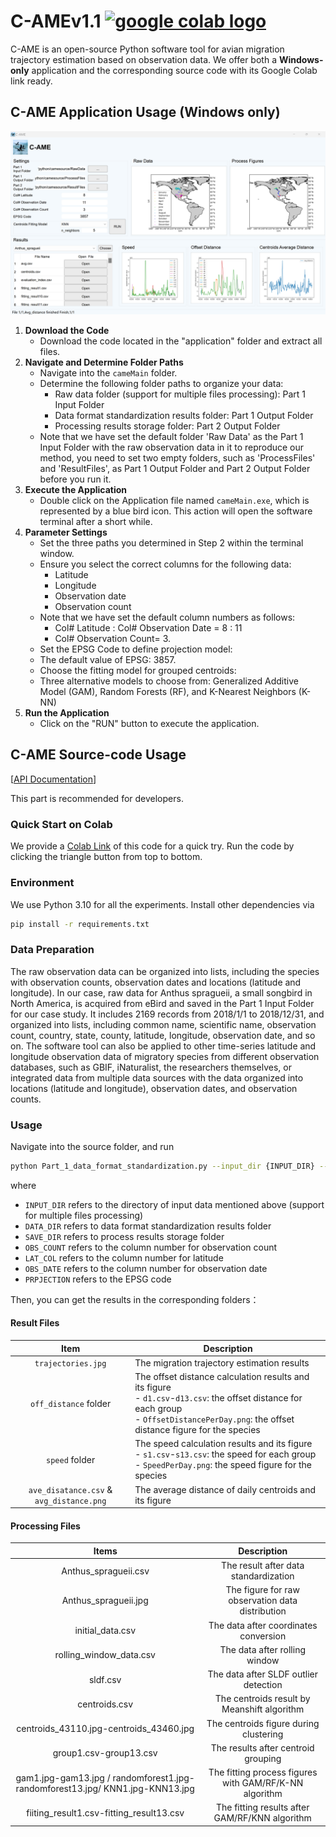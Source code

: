 # C-AMEv1.1 <a href="https://colab.research.google.com/drive/1kOmRemx4p2Wqa2JtFeZtZNlCNiVo8zEc?usp=sharing"><img src="https://colab.research.google.com/assets/colab-badge.svg" alt="google colab logo"></a>
C-AME is an open-source Python software tool for avian migration trajectory estimation based on observation data.
We offer both a **Windows-only** application and the corresponding source code with its Google Colab link ready.
## C-AME Application Usage (Windows only)
![came](./assets/came-win2.png)
1. **Download the Code**
   - Download the code located in the "application" folder and extract all files.
2. **Navigate and Determine Folder Paths**
   - Navigate into the `cameMain` folder.
   - Determine the following folder paths to organize your data:
     - Raw data folder (support for multiple files processing): Part 1 Input Folder
     - Data format standardization results folder: Part 1 Output Folder
     - Processing results storage folder: Part 2 Output Folder
   - Note that we have set the default folder 'Raw Data' as the Part 1 Input Folder with the raw observation data in it to reproduce our method, you need to set two empty folders, such as 'ProcessFiles' and 'ResultFiles', as Part 1 Output Folder and Part 2 Output Folder  before you run it. 
3. **Execute the Application**
   - Double click on the Application file named `cameMain.exe`, which is represented by a blue bird icon. This action will open the software terminal after a short while.
4. **Parameter Settings**
   - Set the three paths you determined in Step 2 within the terminal window.
   - Ensure you select the correct columns for the following data:
     - Latitude
     - Longitude
     - Observation date
     - Observation count
   - Note that we have set the default column numbers as follows:
     - Col# Latitude : Col# Observation Date = 8 : 11
     - Col# Observation Count= 3.
   -  Set the EPSG Code to define projection model:
     - The default value of EPSG: 3857.
   -  Choose the fitting model for grouped centroids:
     -  Three alternative models to choose from: Generalized Additive Model (GAM), Random Forests (RF), and K-Nearest Neighbors (K-NN)
5. **Run the Application**
   - Click on the "RUN" button to execute the application.

## C-AME Source-code Usage 
[[API Documentation](https://shifengshierya.github.io/C-AME/)]

This part is recommended for developers. 
### Quick Start on Colab
We provide a [Colab Link](https://colab.research.google.com/drive/1kOmRemx4p2Wqa2JtFeZtZNlCNiVo8zEc?usp=sharing) of this code for a quick try. Run the code by clicking the triangle button from top to bottom.
### Environment
We use Python 3.10 for all the experiments. Install other dependencies via
```bash
pip install -r requirements.txt
```
### Data Preparation
The raw observation data can be organized into lists, including the species with observation counts, observation dates and locations (latitude and longitude). In our case, raw data for Anthus spragueii, a small songbird in North America, is acquired from eBird and saved in the Part 1 Input Folder for our case study. It includes 2169 records from 2018/1/1 to 2018/12/31, and organized into lists, including common name, scientific name, observation count, country, state, county, latitude, longitude, observation date, and so on. The software tool can also be applied to other time-series latitude and longitude observation data of migratory species from different observation databases, such as GBIF, iNaturalist, the researchers themselves, or integrated data from multiple data sources with the data organized into locations (latitude and longitude), observation dates, and observation counts. 

### Usage
Navigate into the source folder, and run 
```bash
python Part_1_data_format_standardization.py --input_dir {INPUT_DIR} --data_dir {DATA_DIR} --save_dir {SAVE_DIR} --obs_count {OBS_COUNT} --lat_col {LAT_COL} --obs_date {OBS_DATE} --projection {PROJECTION} 
```
where 
- `INPUT_DIR` refers to the directory of input data mentioned above (support for multiple files processing)
- `DATA_DIR` refers to data format standardization results folder
- `SAVE_DIR` refers to process results storage folder
- `OBS_COUNT` refers to the column number for observation count
- `LAT_COL` refers to the column number for latitude
- `OBS_DATE` refers to the column number for observation date
- `PRPJECTION` refers to the EPSG code

Then, you can get the results in the corresponding folders：
#### Result Files
| Item                               | Description                                                                               |
|:------------------------------------:|-------------------------------------------------------------------------------------------|
| `trajectories.jpg`                            | The migration trajectory estimation results                                                  |
| `off_distance` folder                | The offset distance calculation results and its figure <br> - `d1.csv`-`d13.csv`: the offset distance for each group <br> - `OffsetDistancePerDay.png`: the offset distance figure for the species|
| `speed` folder                       | The speed calculation results and its figure <br> - `s1.csv`-`s13.csv`: the speed for each group <br> - `SpeedPerDay.png`: the speed figure for the species|
| `ave_disatance.csv` & `avg_distance.png`| The average distance of daily centroids and its figure                                    |

#### Processing Files
|           Items           |                               Description                               |
|:-------------------------:|:-----------------------------------------------------------------------:|
|  Anthus_spragueii.csv     |                The result after data standardization                      |
|  Anthus_spragueii.jpg     |    The figure for raw observation data distribution                     |
|  initial_data.csv         |             The data after coordinates conversion            |
|  rolling_window_data.csv  |                The data after rolling window                            |
|  sldf.csv                 |             The data after SLDF outlier detection                       |
|  centroids.csv            |                  The centroids result by Meanshift algorithm            |
|  centroids_43110.jpg-centroids_43460.jpg | The centroids figure during clustering                   |
|  group1.csv-group13.csv     |              The results after centroid grouping                      |
|  gam1.jpg-gam13.jpg /  randomforest1.jpg-randomforest13.jpg/ KNN1.jpg-KNN13.jpg   |        The fitting process figures with GAM/RF/K-NN algorithm      |
|  fiiting_result1.csv-fitting_result13.csv       | The fitting results after GAM/RF/KNN algorithm       |

